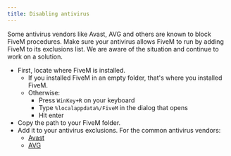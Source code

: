 ```yaml
---
title: Disabling antivirus
---
```


Some antivirus vendors like Avast, AVG and others are known to block FiveM procedures. Make sure your antivirus allows
FiveM to run by adding FiveM to its exclusions list. We are aware of the situation and continue to work on a solution.

- First, locate where FiveM is installed.
  - If you installed FiveM in an empty folder, that's where you installed FiveM.
  - Otherwise:
    - Press `WinKey+R` on your keyboard
    - Type `%localappdata%/FiveM` in the dialog that opens
    - Hit enter
- Copy the path to your FiveM folder.
- Add it to your antivirus exclusions. For the common antivirus vendors:
  - [Avast](https://support.avast.com/en-eu/article/Antivirus-scan-exclusions)
  - [AVG](https://support.avg.com/SupportArticleView?urlname=How-to-exclude-file-folder-or-website-from-AVG-scanning)
